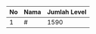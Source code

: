 | No | Nama            | Jumlah Level |
|----|-----------------|--------------|
| 1  | #    |    1590        |
